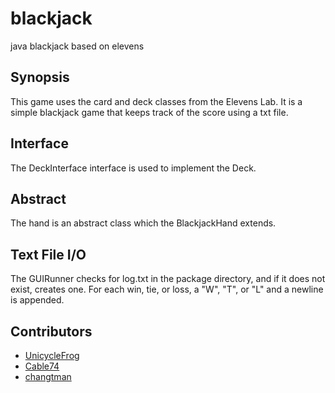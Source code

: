 # blackjack
java blackjack based on elevens
## Synopsis

This game uses the card and deck classes from the Elevens Lab. It is a simple blackjack game that keeps track of the score using a txt file.

## Interface

The DeckInterface interface is used to implement the Deck.

## Abstract

The hand is an abstract class which the BlackjackHand extends.

## Text File I/O

The GUIRunner checks for log.txt in the package directory, and if it does not exist, creates one. For each win, tie, or loss, a "W", "T", or "L" and a newline is appended.

## Contributors

* [UnicycleFrog](https://github.com/UnicycleFrog)
* [Cable74](https://github.com/cable74)
* [changtman](https://github.com/changtman)
